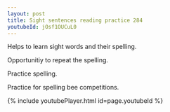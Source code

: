 ```yaml
---
layout: post
title: Sight sentences reading practice 284
youtubeId: jOsf1OUCuL0
---
```

 
 
Helps to learn sight words and their spelling.

Opportunitiy to repeat the spelling. 

Practice spelling. 
 
Practice for spelling bee competitions. 
 
{% include youtubePlayer.html id=page.youtubeId %}
 
 
